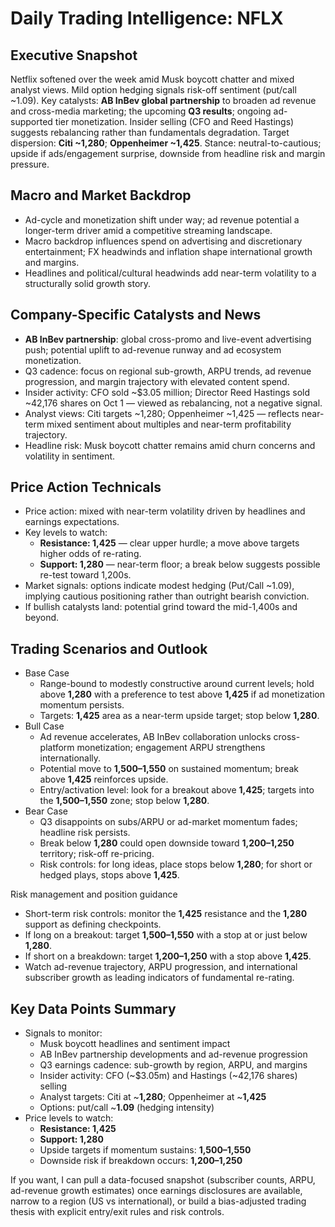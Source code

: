 # Daily Trading Intelligence: NFLX

## Executive Snapshot
Netflix softened over the week amid Musk boycott chatter and mixed analyst views. Mild option hedging signals risk-off sentiment (put/call ~1.09). Key catalysts: **AB InBev global partnership** to broaden ad revenue and cross-media marketing; the upcoming **Q3 results**; ongoing ad-supported tier monetization. Insider selling (CFO and Reed Hastings) suggests rebalancing rather than fundamentals degradation. Target dispersion: **Citi ~1,280**; **Oppenheimer ~1,425**. Stance: neutral-to-cautious; upside if ads/engagement surprise, downside from headline risk and margin pressure.

## Macro and Market Backdrop
- Ad-cycle and monetization shift under way; ad revenue potential a longer-term driver amid a competitive streaming landscape.
- Macro backdrop influences spend on advertising and discretionary entertainment; FX headwinds and inflation shape international growth and margins.
- Headlines and political/cultural headwinds add near-term volatility to a structurally solid growth story.

## Company-Specific Catalysts and News
- **AB InBev partnership**: global cross-promo and live-event advertising push; potential uplift to ad-revenue runway and ad ecosystem monetization.
- Q3 cadence: focus on regional sub-growth, ARPU trends, ad revenue progression, and margin trajectory with elevated content spend.
- Insider activity: CFO sold ~$3.05 million; Director Reed Hastings sold ~42,176 shares on Oct 1 — viewed as rebalancing, not a negative signal.
- Analyst views: Citi targets ~1,280; Oppenheimer ~1,425 — reflects near-term mixed sentiment about multiples and near-term profitability trajectory.
- Headline risk: Musk boycott chatter remains amid churn concerns and volatility in sentiment.

## Price Action Technicals
- Price action: mixed with near-term volatility driven by headlines and earnings expectations.
- Key levels to watch:
  - **Resistance: 1,425** — clear upper hurdle; a move above targets higher odds of re-rating.
  - **Support: 1,280** — near-term floor; a break below suggests possible re-test toward 1,200s.
- Market signals: options indicate modest hedging (Put/Call ~1.09), implying cautious positioning rather than outright bearish conviction.
- If bullish catalysts land: potential grind toward the mid-1,400s and beyond.

## Trading Scenarios and Outlook
- Base Case
  - Range-bound to modestly constructive around current levels; hold above **1,280** with a preference to test above **1,425** if ad monetization momentum persists.
  - Targets: **1,425** area as a near-term upside target; stop below **1,280**.
- Bull Case
  - Ad revenue accelerates, AB InBev collaboration unlocks cross-platform monetization; engagement ARPU strengthens internationally.
  - Potential move to **1,500–1,550** on sustained momentum; break above **1,425** reinforces upside.
  - Entry/activation level: look for a breakout above **1,425**; targets into the **1,500–1,550** zone; stop below **1,280**.
- Bear Case
  - Q3 disappoints on subs/ARPU or ad-market momentum fades; headline risk persists.
  - Break below **1,280** could open downside toward **1,200–1,250** territory; risk-off re-pricing.
  - Risk controls: for long ideas, place stops below **1,280**; for short or hedged plays, stops above **1,425**.

Risk management and position guidance
- Short-term risk controls: monitor the **1,425** resistance and the **1,280** support as defining checkpoints.
- If long on a breakout: target **1,500–1,550** with a stop at or just below **1,280**.
- If short on a breakdown: target **1,200–1,250** with a stop above **1,425**.
- Watch ad-revenue trajectory, ARPU progression, and international subscriber growth as leading indicators of fundamental re-rating.

## Key Data Points Summary
- Signals to monitor:
  - Musk boycott headlines and sentiment impact
  - AB InBev partnership developments and ad-revenue progression
  - Q3 earnings cadence: sub-growth by region, ARPU, and margins
  - Insider activity: CFO (~$3.05m) and Hastings (~42,176 shares) selling
  - Analyst targets: Citi at ~**1,280**; Oppenheimer at ~**1,425**
  - Options: put/call ~**1.09** (hedging intensity)
- Price levels to watch:
  - **Resistance: 1,425**
  - **Support: 1,280**
  - Upside targets if momentum sustains: **1,500–1,550** 
  - Downside risk if breakdown occurs: **1,200–1,250**

If you want, I can pull a data-focused snapshot (subscriber counts, ARPU, ad-revenue growth estimates) once earnings disclosures are available, narrow to a region (US vs international), or build a bias-adjusted trading thesis with explicit entry/exit rules and risk controls.